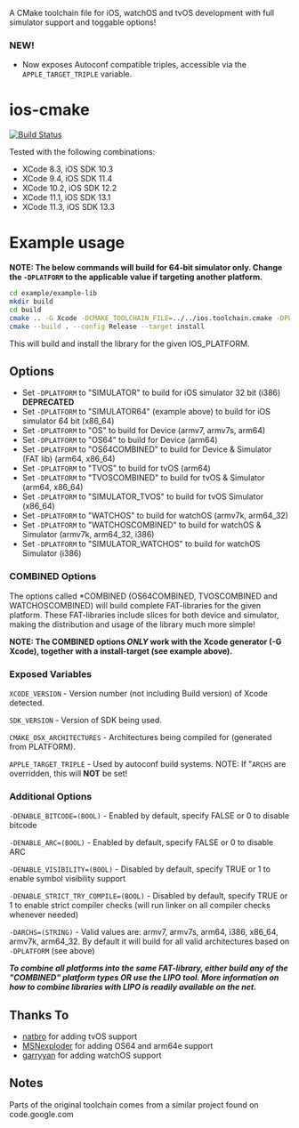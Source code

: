A CMake toolchain file for iOS, watchOS and tvOS development with full simulator support and toggable options!

### NEW!
* Now exposes Autoconf compatible triples, accessible via the `APPLE_TARGET_TRIPLE` variable.

ios-cmake
=========

[![Build Status](https://travis-ci.org/leetal/ios-cmake.svg?branch=master)](https://travis-ci.org/leetal/ios-cmake)

Tested with the following combinations:
* XCode 8.3, iOS SDK 10.3
* XCode 9.4, iOS SDK 11.4
* XCode 10.2, iOS SDK 12.2
* XCode 11.1, iOS SDK 13.1
* XCode 11.3, iOS SDK 13.3

# Example usage 
**NOTE: The below commands will build for 64-bit simulator only. Change the `-DPLATFORM` to the applicable value if targeting another platform.**

```bash
cd example/example-lib
mkdir build
cd build
cmake .. -G Xcode -DCMAKE_TOOLCHAIN_FILE=../../ios.toolchain.cmake -DPLATFORM=OS64COMBINED
cmake --build . --config Release --target install
```

This will build and install the library for the given IOS_PLATFORM.

## Options

* Set `-DPLATFORM` to "SIMULATOR" to build for iOS simulator 32 bit (i386) **DEPRECATED**
* Set `-DPLATFORM` to "SIMULATOR64" (example above) to build for iOS simulator 64 bit (x86_64)
* Set `-DPLATFORM` to "OS" to build for Device (armv7, armv7s, arm64)
* Set `-DPLATFORM` to "OS64" to build for Device (arm64)
* Set `-DPLATFORM` to "OS64COMBINED" to build for Device & Simulator (FAT lib) (arm64, x86_64)
* Set `-DPLATFORM` to "TVOS" to build for tvOS (arm64)
* Set `-DPLATFORM` to "TVOSCOMBINED" to build for tvOS & Simulator (arm64, x86_64)
* Set `-DPLATFORM` to "SIMULATOR_TVOS" to build for tvOS Simulator (x86_64)
* Set `-DPLATFORM` to "WATCHOS" to build for watchOS (armv7k, arm64_32)
* Set `-DPLATFORM` to "WATCHOSCOMBINED" to build for watchOS & Simulator (armv7k, arm64_32, i386)
* Set `-DPLATFORM` to "SIMULATOR_WATCHOS" to build for watchOS Simulator (i386)

### COMBINED Options
The options called *COMBINED (OS64COMBINED, TVOSCOMBINED and WATCHOSCOMBINED) will build complete FAT-libraries for 
the given platform. These FAT-libraries include slices for both device and simulator, making the distribution and 
usage of the library much more simple!

**NOTE: The COMBINED options _ONLY_ work with the Xcode generator (-G Xcode), together with a install-target (see example above).**

### Exposed Variables
`XCODE_VERSION` - Version number (not including Build version) of Xcode detected.

`SDK_VERSION` - Version of SDK being used.

`CMAKE_OSX_ARCHITECTURES` - Architectures being compiled for (generated from PLATFORM).

`APPLE_TARGET_TRIPLE` - Used by autoconf build systems. NOTE: If "`ARCHS` are overridden, this will **NOT** be set! 

### Additional Options
`-DENABLE_BITCODE=(BOOL)` - Enabled by default, specify FALSE or 0 to disable bitcode

`-DENABLE_ARC=(BOOL)` - Enabled by default, specify FALSE or 0 to disable ARC

`-DENABLE_VISIBILITY=(BOOL)` - Disabled by default, specify TRUE or 1 to enable symbol visibility support

`-DENABLE_STRICT_TRY_COMPILE=(BOOL)` - Disabled by default, specify TRUE or 1 to enable strict compiler checks (will run linker on all compiler checks whenever needed)

`-DARCHS=(STRING)` - Valid values are: armv7, armv7s, arm64, i386, x86_64, armv7k, arm64_32. By default it will build for all valid architectures based on `-DPLATFORM` (see above)

__*To combine all platforms into the same FAT-library, either build any of the "*COMBINED*" platform types OR use the 
LIPO tool. More information on how to combine libraries with LIPO is readily available on the net.*__

## Thanks To

* [natbro](https://github.com/natbro) for adding tvOS support
* [MSNexploder](https://github.com/MSNexploder) for adding OS64 and arm64e support
* [garryyan](https://github.com/garryyan) for adding watchOS support

## Notes

Parts of the original toolchain comes from a similar project found on code.google.com
